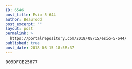```yaml
---
ID: 6546
post_title: Esio 5-644
author: BeauTodd
post_excerpt: ""
layout: post
permalink: >
  https://portalrepository.com/2018/08/15/esio-5-644/
published: true
post_date: 2018-08-15 18:58:37
---
```

<pre>009DFCE25677</pre>
